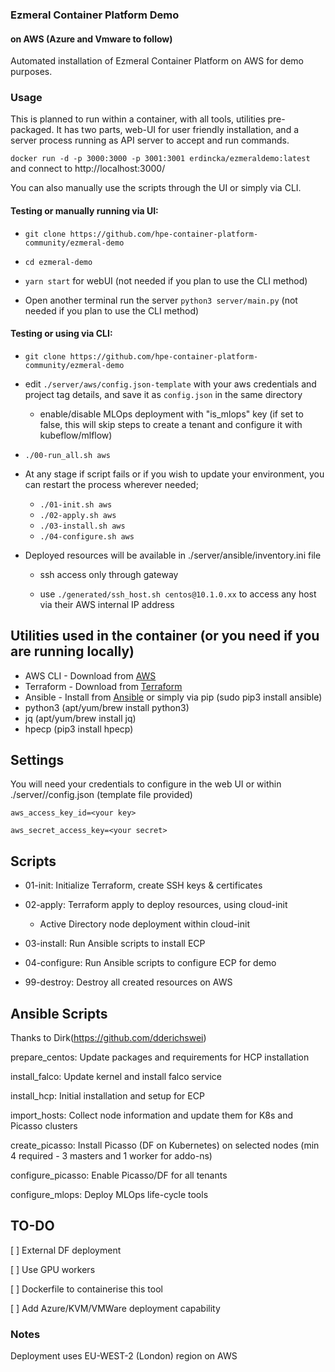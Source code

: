 ### Ezmeral Container Platform Demo

#### on AWS (Azure and Vmware to follow)

Automated installation of Ezmeral Container Platform on AWS for demo purposes.

### Usage

This is planned to run within a container, with all tools, utilities pre-packaged. It has two parts, web-UI for user friendly installation, and a server process running as API server to accept and run commands.

```docker run -d -p 3000:3000 -p 3001:3001 erdincka/ezmeraldemo:latest``` and connect to http://localhost:3000/


You can also manually use the scripts through the UI or simply via CLI.

#### Testing or manually running via UI:
- ```git clone https://github.com/hpe-container-platform-community/ezmeral-demo```

- ```cd ezmeral-demo```

- ```yarn start``` for webUI (not needed if you plan to use the CLI method)

- Open another terminal run the server ```python3 server/main.py``` (not needed if you plan to use the CLI method)

#### Testing or using via CLI:
- ```git clone https://github.com/hpe-container-platform-community/ezmeral-demo```

- edit `./server/aws/config.json-template` with your aws credentials and project tag details, and save it as `config.json` in the same directory

  - enable/disable MLOps deployment with "is_mlops" key (if set to false, this will skip steps to create a tenant and configure it with kubeflow/mlflow)

- ```./00-run_all.sh aws```

- At any stage if script fails or if you wish to update your environment, you can restart the process wherever needed;

  - `./01-init.sh aws`
  - `./02-apply.sh aws`
  - `./03-install.sh aws`
  - `./04-configure.sh aws`

- Deployed resources will be available in ./server/ansible/inventory.ini file

  - ssh access only through gateway
  
  - use `./generated/ssh_host.sh centos@10.1.0.xx` to access any host via their AWS internal IP address

## Utilities used in the container (or you need if you are running locally)
* AWS CLI - Download from [AWS](https://docs.aws.amazon.com/cli/latest/userguide/getting-started-install.html)
* Terraform - Download from [Terraform](https://www.terraform.io/downloads.html)
* Ansible - Install from [Ansible](https://docs.ansible.com/ansible/latest/installation_guide/intro_installation.html) or simply via pip (sudo pip3 install ansible)
* python3 (apt/yum/brew install python3)
* jq (apt/yum/brew install jq)
* hpecp (pip3 install hpecp)

## Settings
You will need your credentials to configure in the web UI or within ./server/<provider>/config.json (template file provided)

```
aws_access_key_id=<your key>

aws_secret_access_key=<your secret>
```

## Scripts

* 01-init: Initialize Terraform, create SSH keys & certificates
* 02-apply: Terraform apply to deploy resources, using cloud-init
  - Active Directory node deployment within cloud-init
* 03-install: Run Ansible scripts to install ECP
* 04-configure: Run Ansible scripts to configure ECP for demo

* 99-destroy: Destroy all created resources on AWS


## Ansible Scripts
Thanks to Dirk(https://github.com/dderichswei)

prepare_centos: Update packages and requirements for HCP installation

install_falco: Update kernel and install falco service

install_hcp: Initial installation and setup for ECP

import_hosts: Collect node information and update them for K8s and Picasso clusters

create_picasso: Install Picasso (DF on Kubernetes) on selected nodes (min 4 required - 3 masters and 1 worker for addo-ns)

configure_picasso: Enable Picasso/DF for all tenants

configure_mlops: Deploy MLOps life-cycle tools

## TO-DO
[ ] External DF deployment

[ ] Use GPU workers

[ ] Dockerfile to containerise this tool

[ ] Add Azure/KVM/VMWare deployment capability

### Notes

Deployment uses EU-WEST-2 (London) region on AWS
